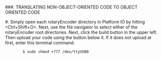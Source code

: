 ###.		TRANSLATING NON-OBJECT-ORIENTED CODE TO 
			OBJECT ORIENTED CODE



#.			Simply open each rotaryEncoder
			directory in Platform IO by hitting
			<Ctrl+Shift+O>.  Next, use the
			file navigator to select either
			of the rotaryEncoder root directories.
			Next, click the build button in the
			upper left.  Then upload your code
			using the button below it.  If it does
			not upload at first, enter this terminal
			command:

			$ sudo chmod +777 /dev/ttyUSB0
